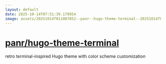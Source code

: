 ```yaml
---
layout: default
date: 2025-10-14T07:51:39.170954
image: assets/20251014T011007852--panr--hugo-theme-terminal--20251014T012006154--cropped.png
---
```


# [panr/hugo-theme-terminal](https://github.com/panr/hugo-theme-terminal)

retro terminal-inspired Hugo theme with color scheme customization
